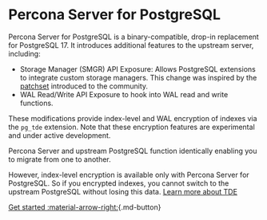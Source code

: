 # Percona Server for PostgreSQL

Percona Server for PostgreSQL is a binary-compatible, drop-in replacement for PostgreSQL 17. It introduces additional features to the upstream server, including:

* Storage Manager (SMGR) API Exposure: Allows PostgreSQL extensions to integrate custom storage managers. This change was inspired by the [patchset](https://www.postgresql.org/message-id/flat/CAJ7c6TOqqrzjYsU6LgDkcJ0yVgzdkx2juJjgAjzP2jPOpZ1qUA%40mail.gmail.com#8e68cfc57fcac14c8e24b00b41e61baf) introduced to the community.
* WAL Read/Write API Exposure to hook into WAL read and write functions.

These modifications provide index-level and WAL encryption of indexes via the `pg_tde` extension. Note that these encryption features are experimental and under active development.

Percona Server and upstream PostgreSQL function identically enabling you to migrate from one to another. 

However, index-level encryption is available only with Percona Server for PostgreSQL. So if you encrypted indexes, you cannot switch to the upstream PostgreSQL without losing this data. [Learn more about TDE](https://percona-lab.github.io/pg_tde/main/)

[Get started :material-arrow-right:](installing.md){.md-button}